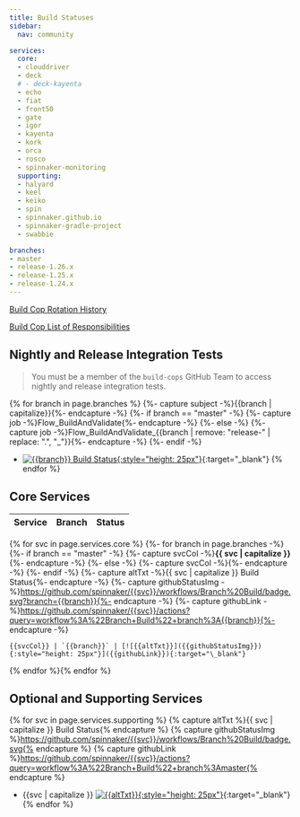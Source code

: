 ```yaml
---
title: Build Statuses
sidebar:
  nav: community

services:
  core:
  - clouddriver
  - deck
  # - deck-kayenta
  - echo
  - fiat
  - front50
  - gate
  - igor
  - kayenta
  - kork
  - orca
  - rosco
  - spinnaker-monitoring
  supporting:
  - halyard
  - keel
  - keiko
  - spin
  - spinnaker.github.io
  - spinnaker-gradle-project
  - swabbie

branches:
- master
- release-1.26.x
- release-1.25.x
- release-1.24.x
---
```


[Build Cop Rotation History](https://github.com/spinnaker/spinnaker/issues?utf8=%E2%9C%93&q=is%3Aissue+label%3Abuild-cop-rotation)

[Build Cop List of Responsibilities](https://www.spinnaker.io/community/contributing/nightly-builds/#build-cop)

## Nightly and Release Integration Tests

> You must be a member of the `build-cops` GitHub Team to access nightly and release integration tests.

{% for branch in page.branches %}
  {%- capture subject -%}{{branch | capitalize}}{%- endcapture -%}
  {%- if branch == "master" -%}
    {%- capture job -%}Flow_BuildAndValidate{%- endcapture -%}
  {%- else -%}
    {%- capture job -%}Flow_BuildAndValidate_{{branch | remove: "release-" | replace: ".", "_"}}{%- endcapture -%}
  {%- endif -%}
* [![{{branch}} Build Status](https://builds.spinnaker.io/buildStatus/icon?job={{job}}&subject={{subject}}){:style="height: 25px"}](https://builds.spinnaker.io/job/{{job}}/){:target="\_blank"}
{% endfor %}


## Core Services

Service | Branch | Status
------- | ------ | ------
{% for svc in page.services.core %}
  {%- for branch in page.branches -%}
    {%- if branch == "master" -%}
      {%- capture svcCol -%}**{{ svc | capitalize }}**{%- endcapture -%}
    {%- else -%}
      {%- capture svcCol -%}{%- endcapture -%}
    {%- endif -%}
    {%- capture altTxt -%}{{ svc | capitalize }} Build Status{%- endcapture -%}
    {%- capture githubStatusImg -%}https://github.com/spinnaker/{{svc}}/workflows/Branch%20Build/badge.svg?branch={{branch}}{%- endcapture -%}
    {%- capture githubLink -%}https://github.com/spinnaker/{{svc}}/actions?query=workflow%3A%22Branch+Build%22+branch%3A{{branch}}{%- endcapture -%}

    {{svcCol}} | `{{branch}}` | [![{{altTxt}}]({{githubStatusImg}}){:style="height: 25px"}]({{githubLink}}){:target="\_blank"}
{% endfor %}{% endfor %}


## Optional and Supporting Services

{% for svc in page.services.supporting %}
  {% capture altTxt %}{{ svc | capitalize }} Build Status{% endcapture %}
  {% capture githubStatusImg %}https://github.com/spinnaker/{{svc}}/workflows/Branch%20Build/badge.svg{% endcapture %}
  {% capture githubLink %}https://github.com/spinnaker/{{svc}}/actions?query=workflow%3A%22Branch+Build%22+branch%3Amaster{% endcapture %}

  * {{svc | capitalize }} [![{{altTxt}}]({{githubStatusImg}}){:style="height: 25px"}]({{githubLink}}){:target="\_blank"}
{% endfor %}
